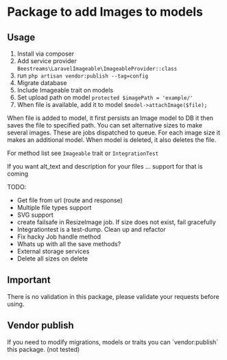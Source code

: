 # Package to add Images to models

## Usage
1. Install via composer
2. Add service provider `Beestreams\LaravelImageable\ImageableProvider::class`
3. run `php artisan vendor:publish --tag=config`
4. Migrate database
5. Include Imageable trait on models
6. Set upload path on model `protected $imagePath = 'example/'`
7. When file is available, add it to model `$model->attachImage($file);`

When file is added to model, it first persists an Image model to DB
it then saves the file to specified path.
You can set alternative sizes to make several images. These are jobs dispatched to queue.
For each image size it makes an additional model.
When model is deleted, it also deletes the file.

For method list see `Imageable` trait or `IntegrationTest`

If you want alt_text and description for your files … support for that is coming

TODO:
- Get file from url (route and response)
- Multiple file types support
- SVG support
- create failsafe in ResizeImage job. If size does not exist, fail gracefully
- Integrationtest is a test-dump. Clean up and refactor
- Fix hacky Job handle method
- Whats up with all the save methods?
- External storage services
- Delete all sizes on delete


## Important
There is no validation in this package, please validate your requests before using.

## Vendor publish
If you need to modify migrations, models or traits you can ´vendor:publish´ this package. (not tested)



